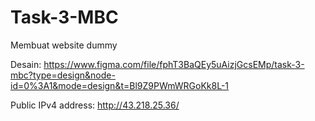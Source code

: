 # Task-3-MBC

Membuat website dummy

Desain:
https://www.figma.com/file/fphT3BaQEy5uAizjGcsEMp/task-3-mbc?type=design&node-id=0%3A1&mode=design&t=Bl9Z9PWmWRGoKk8L-1

Public IPv4 address:
http://43.218.25.36/
